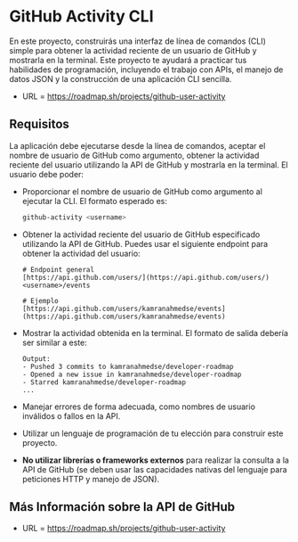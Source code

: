 # GitHub Activity CLI

En este proyecto, construirás una interfaz de línea de comandos (CLI) simple para obtener la actividad reciente de un usuario de GitHub y mostrarla en la terminal. Este proyecto te ayudará a practicar tus habilidades de programación, incluyendo el trabajo con APIs, el manejo de datos JSON y la construcción de una aplicación CLI sencilla.

* URL = https://roadmap.sh/projects/github-user-activity

## Requisitos

La aplicación debe ejecutarse desde la línea de comandos, aceptar el nombre de usuario de GitHub como argumento, obtener la actividad reciente del usuario utilizando la API de GitHub y mostrarla en la terminal. El usuario debe poder:

* Proporcionar el nombre de usuario de GitHub como argumento al ejecutar la CLI. El formato esperado es:
    ```bash
    github-activity <username>
    ```

* Obtener la actividad reciente del usuario de GitHub especificado utilizando la API de GitHub. Puedes usar el siguiente endpoint para obtener la actividad del usuario:
    ```
    # Endpoint general
    [https://api.github.com/users/](https://api.github.com/users/)<username>/events

    # Ejemplo
    [https://api.github.com/users/kamranahmedse/events](https://api.github.com/users/kamranahmedse/events)
    ```

* Mostrar la actividad obtenida en la terminal. El formato de salida debería ser similar a este:
    ```
    Output:
    - Pushed 3 commits to kamranahmedse/developer-roadmap
    - Opened a new issue in kamranahmedse/developer-roadmap
    - Starred kamranahmedse/developer-roadmap
    ...
    ```

* Manejar errores de forma adecuada, como nombres de usuario inválidos o fallos en la API.
* Utilizar un lenguaje de programación de tu elección para construir este proyecto.
* **No utilizar librerías o frameworks externos** para realizar la consulta a la API de GitHub (se deben usar las capacidades nativas del lenguaje para peticiones HTTP y manejo de JSON).

## Más Información sobre la API de GitHub

* URL = https://roadmap.sh/projects/github-user-activity